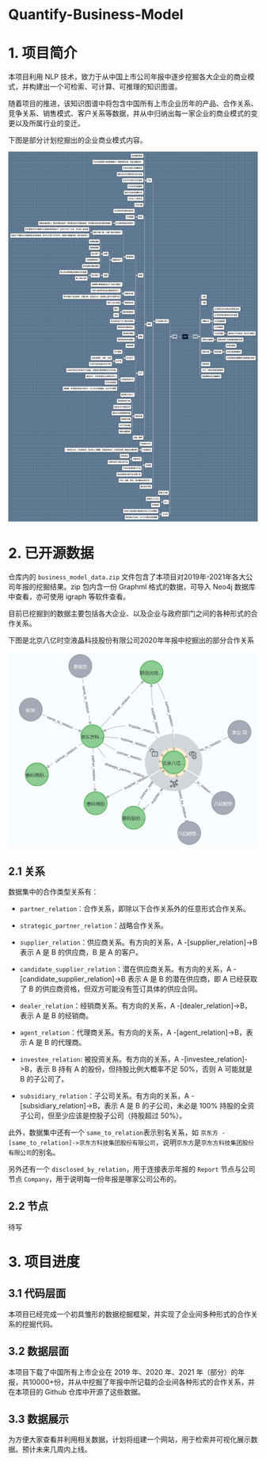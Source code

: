 # Quantify-Business-Model

# 1. 项目简介

本项目利用 NLP 技术，致力于从中国上市公司年报中逐步挖掘各大企业的商业模式，并构建出一个可检索、可计算、可推理的知识图谱。

随着项目的推进，该知识图谱中将包含中国所有上市企业历年的产品、合作关系、竞争关系、销售模式、客户关系等数据，并从中归纳出每一家企业的商业模式的变更以及所属行业的变迁。

下图是部分计划挖掘出的企业商业模式内容。

![alt 属性文本](https://github.com/Shawn91/Quantify-Business-Model/blob/main/statics/map.png?raw=true)

# 2. 已开源数据

仓库内的 `business_model_data.zip` 文件包含了本项目对2019年-2021年各大公司年报的挖掘结果。zip 包内含一份 Graphml 格式的数据，可导入 Neo4j 数据库中查看，亦可使用 igraph 等软件查看。

目前已挖掘到的数据主要包括各大企业、以及企业与政府部门之间的各种形式的合作关系。

下图是北京八亿时空液晶科技股份有限公司2020年年报中挖掘出的部分合作关系

![](https://github.com/Shawn91/Quantify-Business-Model/blob/b3c1c341b33d155663355cba6005689201200649/statics/screen_shot.jpg?raw=true)

## 2.1 关系

数据集中的合作类型关系有：

- `partner_relation`：合作关系，即除以下合作关系外的任意形式合作关系。

- `strategic_partner_relation`：战略合作关系。

- `supplier_relation`：供应商关系。有方向的关系，A -[supplier_relation]->B 表示 A 是 B 的供应商，B 是 A 的客户。

- `candidate_supplier_relation`：潜在供应商关系。有方向的关系，A -[candidate_supplier_relation]->B 表示 A 是 B 的潜在供应商，即 A 已经获取了 B 的供应商资格，但双方可能没有签订具体的供应合同。

- `dealer_relation`：经销商关系。有方向的关系，A -[dealer_relation]->B， 表示 A 是 B 的经销商。

- `agent_relation`：代理商关系。有方向的关系，A -[agent_relation]->B，表示 A 是 B 的代理商。

- `investee_relation`: 被投资关系。有方向的关系，A -[investee_relation]->B，表示 B 持有 A 的股份，但持股比例大概率不足 50%，否则 A 可能就是 B 的子公司了。

- `subsidiary_relation`：子公司关系。有方向的关系，A -[subsidiary_relation]->B，表示 A 是 B 的子公司，未必是 100% 持股的全资子公司，但至少应该是控股子公司（持股超过 50%）。

此外，数据集中还有一个 `same_to_relation`表示别名关系，如 `京东方 -[same_to_relation]->京东方科技集团股份有限公司`，说明`京东方`是`京东方科技集团股份有限公司`的别名。

另外还有一个 `disclosed_by_relation`，用于连接表示年报的 `Report` 节点与公司节点 `Company`，用于说明每一份年报是哪家公司公布的。

## 2.2 节点

待写

# 3. 项目进度

## 3.1 代码层面

本项目已经完成一个初具雏形的数据挖掘框架，并实现了企业间多种形式的合作关系的挖掘代码。

## 3.2 数据层面

本项目下载了中国所有上市企业在 2019 年、2020 年、2021 年（部分）的年报，共10000+份，并从中挖掘了年报中所记载的企业间各种形式的合作关系，并在本项目的 Github 仓库中开源了这些数据。

## 3.3 数据展示

为方便大家查看并利用相关数据，计划将组建一个网站，用于检索并可视化展示数据。预计未来几周内上线。

# 
